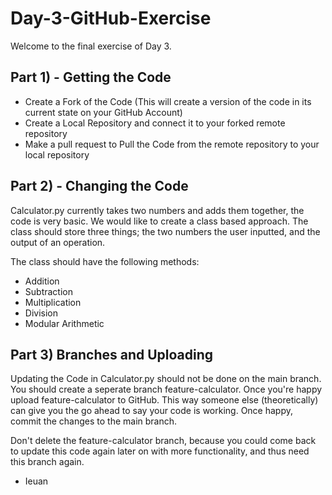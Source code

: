 # Day-3-GitHub-Exercise
Welcome to the final exercise of Day 3. 

## Part 1) - Getting the Code
  -  Create a Fork of the Code (This will create a version of the code in its current state on your GitHub Account)
  -  Create a Local Repository and connect it to your forked remote repository
  -  Make a pull request to Pull the Code from the remote repository to your local repository
## Part 2) - Changing the Code
Calculator.py currently takes two numbers and adds them together, the code is very basic. We would like to create a class based approach.
The class should store three things; the two numbers the user inputted, and the output of an operation.

The class should have the following methods:
  - Addition
  - Subtraction
  - Multiplication
  - Division
  - Modular Arithmetic

## Part 3) Branches and Uploading
Updating the Code in Calculator.py should not be done on the main branch. You should create a seperate branch feature-calculator. Once you're happy upload feature-calculator to GitHub. This way someone else (theoretically) can give you the go ahead to say your code is working. Once happy, commit the changes to the main branch.

Don't delete the feature-calculator branch, because you could come back to update this code again later on with more functionality, and thus need this branch again.

- Ieuan
